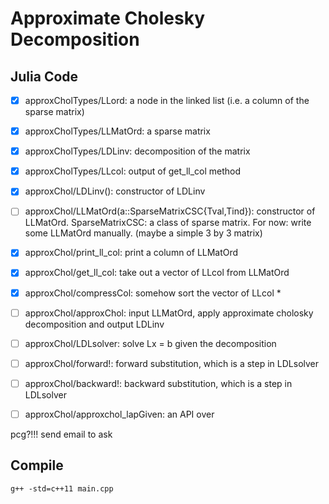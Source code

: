 # Approximate Cholesky Decomposition

## Julia Code

- [x] approxCholTypes/LLord: a node in the linked list (i.e. a column of the sparse matrix)
- [x] approxCholTypes/LLMatOrd: a sparse matrix
- [x] approxCholTypes/LDLinv: decomposition of the matrix
- [x] approxCholTypes/LLcol: output of get_ll_col method

- [x] approxChol/LDLinv(): constructor of LDLinv
- [ ] approxChol/LLMatOrd(a::SparseMatrixCSC{Tval,Tind}): constructor of LLMatOrd. SparseMatrixCSC: a class of sparse matrix. For now: write some LLMatOrd manually. (maybe a simple 3 by 3 matrix)
- [x] approxChol/print_ll_col: print a column of LLMatOrd
- [x] approxChol/get_ll_col: take out a vector of LLcol from LLMatOrd
- [x] approxChol/compressCol: somehow sort the vector of LLcol *
- [ ] approxChol/approxChol: input LLMatOrd, apply approximate cholosky decomposition and output LDLinv
- [ ] approxChol/LDLsolver: solve Lx = b given the decomposition
- [ ] approxChol/forward!: forward substitution, which is a step in LDLsolver
- [ ] approxChol/backward!: backward substitution, which is a step in LDLsolver
- [ ] approxChol/approxchol_lapGiven: an API over 

pcg?!!! send email to ask

## Compile
```
g++ -std=c++11 main.cpp
```